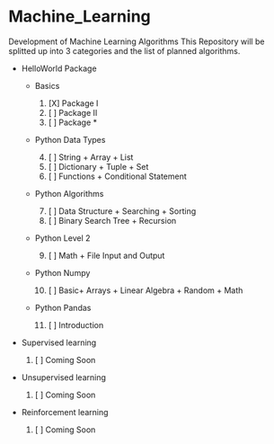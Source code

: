 # Machine_Learning
Development of Machine Learning Algorithms
This Repository will be splitted up into 3 categories and the list of planned algorithms.
+ HelloWorld Package
  + Basics
    1. [X] Package I
    2. [ ] Package II
    3. [ ] Package *
  + Python Data Types
  
    4. [ ] String + Array + List 
    5. [ ] Dictionary + Tuple + Set
    6. [ ] Functions + Conditional Statement
  + Python Algorithms
  
    7. [ ] Data Structure + Searching + Sorting
    8. [ ] Binary Search Tree + Recursion
  + Python Level 2
  
    9. [ ] Math + File Input and Output    
  + Python Numpy
  
    10. [ ] Basic+ Arrays + Linear Algebra + Random + Math
  + Python Pandas
  
    11. [ ] Introduction
    
+ Supervised learning
  1. [ ] Coming Soon
+ Unsupervised learning
  1. [ ] Coming Soon
+ Reinforcement learning
  1. [ ] Coming Soon
